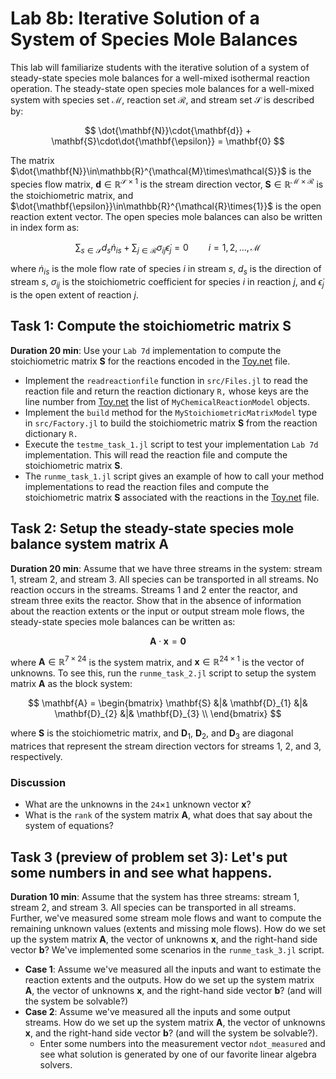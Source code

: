 # Lab 8b: Iterative Solution of a System of Species Mole Balances
This lab will familiarize students with the iterative solution of a system of steady-state species mole balances for a well-mixed isothermal reaction operation. The steady-state open species mole balances for a well-mixed system with species set $\mathcal{M}$, 
reaction set $\mathcal{R}$, and stream set $\mathcal{S}$ is described by:

$$
\dot{\mathbf{N}}\cdot{\mathbf{d}} + \mathbf{S}\cdot\dot{\mathbf{\epsilon}} = \mathbf{0}
$$

The matrix $\dot{\mathbf{N}}\in\mathbb{R}^{\mathcal{M}\times\mathcal{S}}$ is the species flow matrix, 
$\mathbf{d}\in\mathbb{R}^{\mathcal{S}\times{1}}$ is the stream direction vector,
$\mathbf{S}\in\mathbb{R}^{\mathcal{M}\times\mathcal{R}}$ is the stoichiometric matrix, 
and $\dot{\mathbf{\epsilon}}\in\mathbb{R}^{\mathcal{R}\times{1}}$ is the open reaction extent vector.
The open species mole balances can also be written in index form as:

$$
\sum_{s\in\mathcal{S}}d_{s}\dot{n}_{is} + \sum_{j\in\mathcal{R}}\sigma_{ij}\dot{\epsilon}_{j} = 0\qquad{i=1,2,\dots,\mathcal{M}}
$$

where $\dot{n}_{is}$ is the mole flow rate of species $i$ in stream $s$, $d_{s}$ is the direction of stream $s$,
$\sigma_{ij}$ is the stoichiometric coefficient for species $i$ in reaction $j$, and $\dot{\epsilon}_{j}$ is the open extent of reaction $j$.

## Task 1: Compute the stoichiometric matrix $\mathbf{S}$
__Duration 20 min__: Use your `Lab 7d` implementation to compute the stoichiometric matrix $\mathbf{S}$ for the reactions encoded in the [Toy.net](/data/Toy.net) file.
* Implement the `readreactionfile` function in `src/Files.jl` to read the reaction file and return the reaction dictionary `R,` whose keys are the line number from [Toy.net](/data/Toy.net)   the list of `MyChemicalReactionModel` objects. 
* Implement the `build` method for the `MyStoichiometricMatrixModel` type in `src/Factory.jl` to build the stoichiometric matrix $\mathbf{S}$ from the reaction dictionary `R.` 
* Execute the `testme_task_1.jl` script to test your implementation `Lab 7d` implementation. This will read the reaction file and compute the stoichiometric matrix $\mathbf{S}$.
* The `runme_task_1.jl` script gives an example of how to call your method implementations to read the reaction files and compute the stoichiometric matrix $\mathbf{S}$ associated with the reactions in the [Toy.net](/data/Toy.net) file.

## Task 2: Setup the steady-state species mole balance system matrix $\mathbf{A}$
__Duration 20 min__: Assume that we have three streams in the system: stream 1, stream 2, and stream 3. All species can be transported in all streams. No reaction occurs in the streams.
Streams 1 and 2 enter the reactor, and stream three exits the reactor. Show that in the absence of information about the reaction extents or the input or output stream mole flows, the steady-state species mole balances can be written as:

$$
\mathbf{A}\cdot\mathbf{x} = \mathbf{0}
$$

where $\mathbf{A}\in\mathbb{R}^{\mathcal{7}\times\mathcal{24}}$ is the system matrix, and $\mathbf{x}\in\mathbb{R}^{\mathcal{24}\times{1}}$ is the vector of unknowns. To see this, run the `runme_task_2.jl` script to setup the system matrix $\mathbf{A}$ as the block system:

$$
\mathbf{A} = \begin{bmatrix}
\mathbf{S} &|& \mathbf{D}_{1} &|& \mathbf{D}_{2} &|& \mathbf{D}_{3} \\
\end{bmatrix}
$$

where $\mathbf{S}$ is the stoichiometric matrix, and $\mathbf{D}_{1}$, $\mathbf{D}_{2}$, and $\mathbf{D}_{3}$ are diagonal matrices that represent the stream direction vectors for streams 1, 2, and 3, respectively.

### Discussion
* What are the unknowns in the `24`$\times$`1` unknown vector $\mathbf{x}$?
* What is the `rank` of the system matrix $\mathbf{A}$, what does that say about the system of equations? 

## Task 3 (preview of problem set 3): Let's put some numbers in and see what happens.
__Duration 10 min__: Assume that the system has three streams: stream 1, stream 2, and stream 3. All species can be transported in all streams.
Further, we've measured some stream mole flows and want to compute the remaining unknown values (extents and missing mole flows). How do we set up the system matrix $\mathbf{A}$, the vector of unknowns $\mathbf{x}$, and the right-hand side vector $\mathbf{b}$? We've implemented some scenarios in the `runme_task_3.jl` script.
* __Case 1__: Assume we've measured all the inputs and want to estimate the reaction extents and the outputs. How do we set up the system matrix $\mathbf{A}$, the vector of unknowns $\mathbf{x}$, and the right-hand side vector $\mathbf{b}$? (and will the system be solvable?)
* __Case 2__: Assume we've measured all the inputs and some output streams. How do we set up the system matrix $\mathbf{A}$, the vector of unknowns $\mathbf{x}$, and the right-hand side vector $\mathbf{b}$? (and will the system be solvable?). 
    * Enter some numbers into the measurement vector `ndot_measured` and see what solution is generated by one of our favorite linear algebra solvers.
